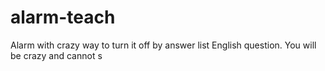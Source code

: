 # alarm-teach
Alarm with crazy way to turn it off by answer list English question. You will be crazy and cannot s

